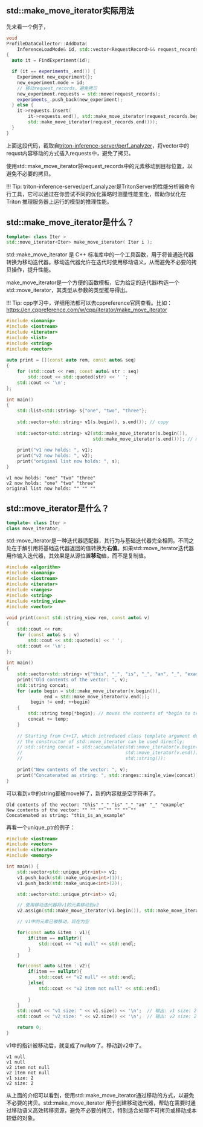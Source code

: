 
## std::make_move_iterator实际用法

先来看一个例子，
```c++
void
ProfileDataCollector::AddData(
    InferenceLoadMode& id, std::vector<RequestRecord>&& request_records)
{
  auto it = FindExperiment(id);

  if (it == experiments_.end()) {
    Experiment new_experiment{};
    new_experiment.mode = id;
    // 移动request_records，避免拷贝
    new_experiment.requests = std::move(request_records);
    experiments_.push_back(new_experiment);
  } else {
    it->requests.insert(
        it->requests.end(), std::make_move_iterator(request_records.begin()),
        std::make_move_iterator(request_records.end()));
  }
}
```
上面这段代码，截取自[triton-inference-server/perf_analyzer](https://github.com/triton-inference-server/perf_analyzer/blob/main/src/profile_data_collector.cc#L67-L83)，将vector中的requst内容移动的方式插入requests中，避免了拷贝。

使用std::make_move_iterator将request_records中的元素移动到目标位置，以避免不必要的拷贝。

!!! Tip:
    triton-inference-server/perf_analyzer是TritonServer的性能分析器命令行工具，它可以通过在你尝试不同的优化策略时测量性能变化，帮助你优化在 Triton 推理服务器上运行的模型的推理性能。

## std::make_move_iterator是什么？

```c++
template< class Iter >
std::move_iterator<Iter> make_move_iterator( Iter i );
```

std::make_move_iterator 是 C++ 标准库中的一个工具函数，用于将普通迭代器转换为移动迭代器。移动迭代器允许在迭代时使用移动语义，从而避免不必要的拷贝操作，提升性能。

make_move_iterator是一个方便的函数模板，它为给定的迭代器i构造一个std::move_iterator，其类型从参数的类型推导得出。

!!! Tip:
    cpp学习中，详细用法都可以去cppreference官网查看。比如：https://en.cppreference.com/w/cpp/iterator/make_move_iterator

```c++
#include <iomanip>
#include <iostream>
#include <iterator>
#include <list>
#include <string>
#include <vector>
 
auto print = [](const auto rem, const auto& seq)
{
    for (std::cout << rem; const auto& str : seq)
        std::cout << std::quoted(str) << ' ';
    std::cout << '\n';
};
 
int main()
{
    std::list<std::string> s{"one", "two", "three"};
 
    std::vector<std::string> v1(s.begin(), s.end()); // copy
 
    std::vector<std::string> v2(std::make_move_iterator(s.begin()),
                                std::make_move_iterator(s.end())); // move
 
    print("v1 now holds: ", v1);
    print("v2 now holds: ", v2);
    print("original list now holds: ", s);
}
```

```
v1 now holds: "one" "two" "three" 
v2 now holds: "one" "two" "three" 
original list now holds: "" "" ""
```

## std::move_iterator是什么？

```c++
template< class Iter >
class move_iterator;
```

std::move_iterator是一种迭代器适配器，其行为与基础迭代器完全相同。不同之处在于解引用将基础迭代器返回的值转换为**右值**。如果std::move_iterator迭代器用作输入迭代器，其效果是从源位置**移动**值，而不是复制值。

```c++
#include <algorithm>
#include <iomanip>
#include <iostream>
#include <iterator>
#include <ranges>
#include <string>
#include <string_view>
#include <vector>
 
void print(const std::string_view rem, const auto& v)
{
    std::cout << rem;
    for (const auto& s : v)
        std::cout << std::quoted(s) << ' ';
    std::cout << '\n';
};
 
int main()
{
    std::vector<std::string> v{"this", "_", "is", "_", "an", "_", "example"};
    print("Old contents of the vector: ", v);
    std::string concat;
    for (auto begin = std::make_move_iterator(v.begin()),
              end = std::make_move_iterator(v.end());
         begin != end; ++begin)
    {
        std::string temp{*begin}; // moves the contents of *begin to temp
        concat += temp;
    }
 
    // Starting from C++17, which introduced class template argument deduction,
    // the constructor of std::move_iterator can be used directly:
    // std::string concat = std::accumulate(std::move_iterator(v.begin()),
    //                                      std::move_iterator(v.end()),
    //                                      std::string());
 
    print("New contents of the vector: ", v);
    print("Concatenated as string: ", std::ranges::single_view(concat));
}
```
可以看到v中的string都被move掉了，新的内容就是空字符串了。
```
Old contents of the vector: "this" "_" "is" "_" "an" "_" "example"
New contents of the vector: "" "" "" "" "" "" ""
Concatenated as string: "this_is_an_example"
```

再看一个unique_ptr的例子：
```c++
#include <iostream>
#include <vector>
#include <iterator>
#include <memory>

int main() {
    std::vector<std::unique_ptr<int>> v1;
    v1.push_back(std::make_unique<int>(1));
    v1.push_back(std::make_unique<int>(2));

    std::vector<std::unique_ptr<int>> v2;

    // 使用移动迭代器将v1的元素移动到v2
    v2.assign(std::make_move_iterator(v1.begin()), std::make_move_iterator(v1.end()));

    // v1中的元素已被移动，现在为空

    for(const auto &item : v1){
        if(item == nullptr){
            std::cout << "v1 null" << std::endl;
        }
    }

    for(const auto &item : v2){
        if(item == nullptr){
            std::cout << "v2 null" << std::endl;
        }else{
            std::cout << "v2 item not null" << std::endl;
        
        }
    }
    std::cout << "v1 size: " << v1.size() << '\n';  // 输出: v1 size: 2
    std::cout << "v2 size: " << v2.size() << '\n';  // 输出: v2 size: 2

    return 0;
}
```
v1中的指针被移动后，就变成了nullptr了。移动到v2中了。
```
v1 null
v1 null
v2 item not null
v2 item not null
v1 size: 2
v2 size: 2
```

从上面的介绍可以看到，使用std::make_move_iterator通过移动的方式，以避免不必要的拷贝。std::make_move_iterator 用于创建移动迭代器，帮助在需要时通过移动语义高效转移资源，避免不必要的拷贝，特别适合处理不可拷贝或移动成本较低的对象。
